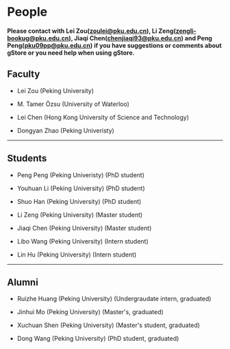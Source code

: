 # People

**Please contact with Lei Zou(zoulei@pku.edu.cn), Li Zeng(zengli-bookug@pku.edu.cn), Jiaqi Chen(chenjiaqi93@pku.edu.cn) and Peng Peng(pku09pp@pku.edu.cn) if you have suggestions or comments about gStore or you need help when using gStore.**

## Faculty

- Lei Zou (Peking University) 

- M. Tamer Özsu (University of Waterloo) 

- Lei Chen (Hong Kong University of Science and Technology)

- Dongyan Zhao (Peking Univeristy) 
	
- - -

## Students

- Peng Peng (Peking Univeristy) (PhD student)
	
- Youhuan Li (Peking University) (PhD student)

- Shuo Han (Peking University) (PhD student) 

- Li Zeng (Peking University) (Master student) 

- Jiaqi Chen (Peking University) (Master student)

- Libo Wang (Peking University) (Intern student)

- Lin Hu (Peking University) (Intern student)

- - -

## Alumni

- Ruizhe Huang (Peking University) (Undergraudate intern, graduated)

- Jinhui Mo (Peking University) (Master's, graduated)

- Xuchuan Shen (Peking University) (Master's student, graduated) 

- Dong Wang (Peking University) (PhD student, graduated) 
	
